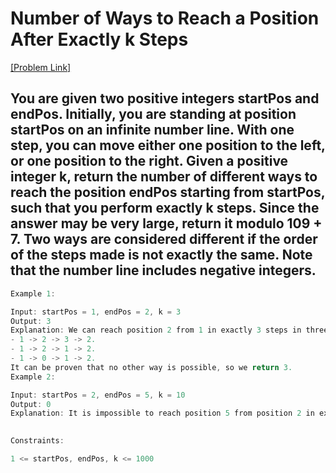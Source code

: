 # Number of Ways to Reach a Position After Exactly k Steps

[[Problem Link]](https://leetcode.com/problems/number-of-ways-to-reach-a-position-after-exactly-k-steps/)

## You are given two positive integers startPos and endPos. Initially, you are standing at position startPos on an infinite number line. With one step, you can move either one position to the left, or one position to the right. Given a positive integer k, return the number of different ways to reach the position endPos starting from startPos, such that you perform exactly k steps. Since the answer may be very large, return it modulo 109 + 7. Two ways are considered different if the order of the steps made is not exactly the same. Note that the number line includes negative integers.

```cpp
Example 1:

Input: startPos = 1, endPos = 2, k = 3
Output: 3
Explanation: We can reach position 2 from 1 in exactly 3 steps in three ways:
- 1 -> 2 -> 3 -> 2.
- 1 -> 2 -> 1 -> 2.
- 1 -> 0 -> 1 -> 2.
It can be proven that no other way is possible, so we return 3.
Example 2:

Input: startPos = 2, endPos = 5, k = 10
Output: 0
Explanation: It is impossible to reach position 5 from position 2 in exactly 10 steps.
 

Constraints:

1 <= startPos, endPos, k <= 1000
```